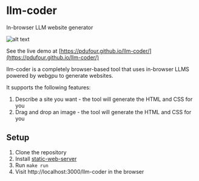 # llm-coder
In-browser LLM website generator

![alt text](site.png "Title")

See the live demo at [https://pdufour.github.io/llm-coder/](https://pdufour.github.io/llm-coder/)

llm-coder is a completely browser-based tool that uses in-browser LLMS powered by webgpu to generate websites.

It supports the following features:
1. Describe a site you want - the tool will generate the HTML and CSS for you
2. Drag and drop an image - the tool will generate the HTML and CSS for you



## Setup

1. Clone the repository
2. Install [static-web-server](https://static-web-server.net/download-and-install/#nixos)
2. Run `make run`
3. Visit http://localhost:3000/llm-coder in the browser
